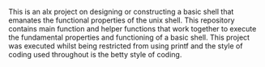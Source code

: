 This is an alx project on designing or constructing a basic shell that emanates the functional properties of the unix shell. This repository contains main function and helper functions that work together to execute the fundamental properties and functioning of a basic shell.
This project was executed whilst being restricted from using printf and the style of coding used throughout is the betty style of coding.
